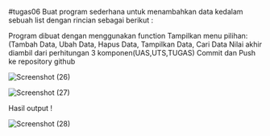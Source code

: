 #tugas06
Buat program sederhana untuk menambahkan data kedalam sebuah list dengan rincian sebagai berikut :

Program dibuat dengan menggunakan function
Tampilkan menu pilihan: (Tambah Data, Ubah Data, Hapus Data, Tampilkan Data, Cari Data
Nilai akhir diambil dari perhitungan 3 komponen(UAS,UTS,TUGAS)
Commit dan Push ke repository github

![Screenshot (26)](https://user-images.githubusercontent.com/53391620/72820224-2ec0a600-3ca1-11ea-9f5b-ca3ba5f6eff0.png)


![Screenshot (27)](https://user-images.githubusercontent.com/53391620/72820280-426c0c80-3ca1-11ea-8cf7-4c36f437457e.png)


Hasil output !

![Screenshot (28)](https://user-images.githubusercontent.com/53391620/72820322-5879cd00-3ca1-11ea-89df-eaa579b0a5c2.png)
